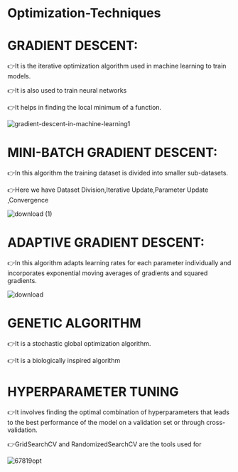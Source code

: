 # Optimization-Techniques

# GRADIENT DESCENT:
  
   👉It is the iterative optimization algorithm used in machine learning to train models.
   
   
   👉It is also used to train neural networks
   
   
   👉It helps in finding the local minimum of a function.


![gradient-descent-in-machine-learning1](https://github.com/dharshu2323/Optimization-Techniques/assets/104815447/08e4968e-1e68-429a-a601-30ab34231784)

# MINI-BATCH GRADIENT DESCENT:
   👉In this algorithm the training dataset is divided into smaller sub-datasets.

   👉Here we have Dataset Division,Iterative Update,Parameter Update  ,Convergence

   ![download (1)](https://github.com/dharshu2323/Optimization-Techniques/assets/104815447/f8493a36-30f8-49b3-bf89-c0b530c8cc70)

# ADAPTIVE GRADIENT DESCENT:
  👉In this algorithm adapts learning rates for each parameter individually and incorporates exponential moving averages of gradients 
      and squared gradients.   

![download](https://github.com/dharshu2323/Optimization-Techniques/assets/104815447/d2421010-ddc6-4fa2-a71e-7a3b79d0bea8)

# GENETIC ALGORITHM
   👉It is a stochastic global optimization algorithm.
   
   
   👉It is a  biologically inspired algorithm

# HYPERPARAMETER TUNING

   👉It involves finding the optimal combination of hyperparameters that leads to the best performance of the model on a validation set or through cross-validation. 
   
   
   👉GridSearchCV and RandomizedSearchCV are the tools used for

   ![67819opt](https://github.com/dharshu2323/Optimization-Techniques/assets/104815447/8d593946-bdc1-4b62-9e12-c721aaee16df)

